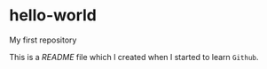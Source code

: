 # hello-world
My first repository


This is a *README* file which I created when I started to learn `Github`.
